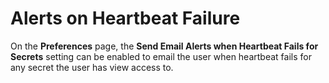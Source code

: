 [title]: # (Alerts on Heartbeat Failure)
[tags]: # (Heartbeat)
[priority]: # (10)

# Alerts on Heartbeat Failure

On the **Preferences** page, the **Send Email Alerts when Heartbeat Fails for Secrets** setting can be enabled to email the user when heartbeat fails for any secret the user has view access to.
